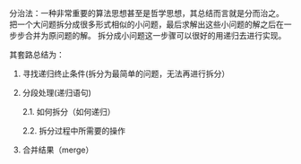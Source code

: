 分治法：一种非常重要的算法思想甚至是哲学思想，其总结而言就是分而治之。
      		把一个大问题拆分成很多形式相似的小问题，最后求解出这些小问题的解之后在一步步合并为原问题的解。
      		拆分成小问题这一步骤可以很好的用递归去进行实现。



其套路总结为：

1. 寻找递归终止条件(拆分为最简单的问题，无法再进行拆分）

2. 分段处理(递归语句)

   2.1. 如何拆分（如何递归）

   2.2. 拆分过程中所需要的操作

3. 合并结果（merge）

